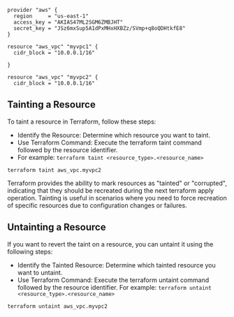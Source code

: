 ```
provider "aws" {
  region     = "us-east-1"
  access_key = "AKIAS47ML2SGM6ZMBJHT"
  secret_key = "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"
}

resource "aws_vpc" "myvpc1" {
  cidr_block = "10.0.0.1/16"

}

resource "aws_vpc" "myvpc2" {
  cidr_block = "10.0.0.1/16"
```


## Tainting a Resource
To taint a resource in Terraform, follow these steps:

- Identify the Resource: Determine which resource you want to taint.
- Use Terraform Command: Execute the terraform taint command followed by the resource identifier.
- For example: ```terraform taint <resource_type>.<resource_name>```

```
terraform taint aws_vpc.myvpc2
```

Terraform provides the ability to mark resources as "tainted" or "corrupted", indicating that they should be recreated during the next terraform apply operation. Tainting is useful in scenarios where you need to force recreation of specific resources due to configuration changes or failures.


## Untainting a Resource
If you want to revert the taint on a resource, you can untaint it using the following steps:

- Identify the Tainted Resource: Determine which tainted resource you want to untaint.
- Use Terraform Command: Execute the terraform untaint command followed by the resource identifier. For example: ```terraform untaint <resource_type>.<resource_name>```
```
terraform untaint aws_vpc.myvpc2
```
